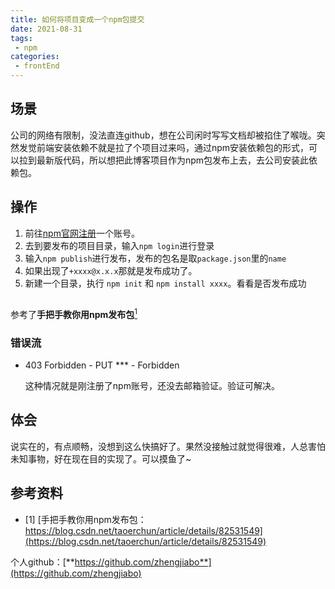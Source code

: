 ```yaml
---
title: 如何将项目变成一个npm包提交
date: 2021-08-31
tags:
 - npm      
categories: 
 - frontEnd
---
```


## 场景
公司的网络有限制，没法直连github，想在公司闲时写写文档却被掐住了喉咙。突然发觉前端安装依赖不就是拉了个项目过来吗，通过npm安装依赖包的形式，可以拉到最新版代码，所以想把此博客项目作为npm包发布上去，去公司安装此依赖包。


## 操作
1. 前往[npm官网注册](https://www.npmjs.com/)一个账号。
2. 去到要发布的项目目录，输入`npm login`进行登录
3. 输入`npm publish`进行发布，发布的包名是取`package.json`里的`name`
4. 如果出现了`+xxxx@x.x.x`那就是发布成功了。
5. 新建一个目录，执行 `npm init` 和 `npm install xxxx`。看看是否发布成功

## 
参考了**手把手教你用npm发布包**[<sup>1</sup>](#refer-anchor-1)

### 错误流
- 403 Forbidden - PUT *** - Forbidden

  这种情况就是刚注册了npm账号，还没去邮箱验证。验证可解决。

## 体会
说实在的，有点顺畅，没想到这么快搞好了。果然没接触过就觉得很难，人总害怕未知事物，好在现在目的实现了。可以摸鱼了~

## 参考资料
<div id="refer-anchor-1"></div>

- [1] [手把手教你用npm发布包：https://blog.csdn.net/taoerchun/article/details/82531549](https://blog.csdn.net/taoerchun/article/details/82531549)



个人github：[**https://github.com/zhengjiabo**](https://github.com/zhengjiabo) 